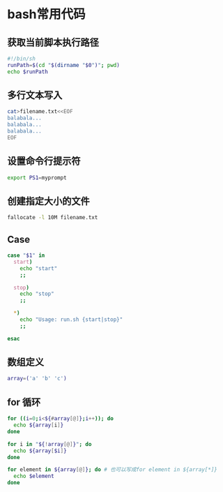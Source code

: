 # bash常用代码

## 获取当前脚本执行路径

```bash
#!/bin/sh
runPath=$(cd "$(dirname "$0")"; pwd)
echo $runPath
```

## 多行文本写入

```bash
cat>filename.txt<<EOF
balabala...
balabala...
balabala...
EOF
```

## 设置命令行提示符

```bash
export PS1=myprompt
```

## 创建指定大小的文件

```bash
fallocate -l 10M filename.txt
```

## Case

```bash
case "$1" in
  start)
    echo "start"
    ;;

  stop)
    echo "stop"
    ;;

  *)
    echo "Usage: run.sh {start|stop}"
    ;;

esac
```

## 数组定义

```bash
array=('a' 'b' 'c')
```

## for 循环

```bash
for ((i=0;i<${#array[@]};i++)); do
  echo ${array[i]}
done
```

```bash
for i in "${!array[@]}"; do
  echo ${array[$i]}
done
```

```bash
for element in ${array[@]}; do # 也可以写成for element in ${array[*]}
  echo $element
done
```
